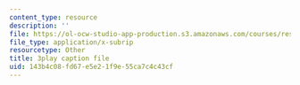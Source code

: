 ```yaml
---
content_type: resource
description: ''
file: https://ol-ocw-studio-app-production.s3.amazonaws.com/courses/res-3-003-learn-to-build-your-own-videogame-with-the-unity-game-engine-and-microsoft-kinect-january-iap-2017/143b4c08fd67e5e21f9e55ca7c4c43cf_Zqi2n4oZgvk.srt
file_type: application/x-subrip
resourcetype: Other
title: 3play caption file
uid: 143b4c08-fd67-e5e2-1f9e-55ca7c4c43cf
---
```

